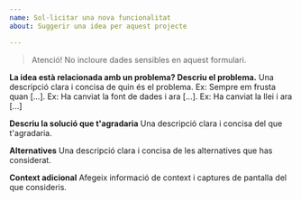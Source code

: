 ```yaml
---
name: Sol·licitar una nova funcionalitat
about: Suggerir una idea per aquest projecte

---
```


>Atenció! No incloure dades sensibles en aquest formulari.

**La idea està relacionada amb un problema? Descriu el problema.**
Una descripció clara i concisa de quin és el problema. Ex: Sempre em frusta quan [...]. Ex: Ha canviat la font de dades i ara [...]. Ex: Ha canviat la llei i ara [...]

**Descriu la solució que t'agradaria**
Una descripció clara i concisa del que t'agradaria.

**Alternatives**
Una descripció clara i concisa de les alternatives que has considerat.

**Context adicional**
Afegeix informació de context i captures de pantalla del que consideris.
